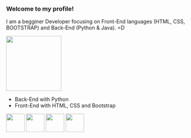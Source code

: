 ### Welcome to my profile!

I am a begginer Developer focusing on Front-End languages (HTML, CSS, BOOTSTRAP) and Back-End (Python & Java). =D

<div>
    <img height="150em" src="https://github-readme-stats-ten-gilt.vercel.app/api?username=gabriell-fernn&show_icons=true&theme=dracula&count_private=true">
    
</div>

  <ul>
      <li>Back-End with Python</li>
      <li>Front-End with HTML, CSS and Bootstrap</li>
  </ul>

<div>
    <img height='50em' src='https://cdn.worldvectorlogo.com/logos/python-4.svg'>
    <img height='50em' src='https://cdn.worldvectorlogo.com/logos/html-1.svg'>
    <img height='50em' src='https://cdn.worldvectorlogo.com/logos/css-3.svg'>
    <img height='50em' src='https://cdn.worldvectorlogo.com/logos/bootstrap-5-1.svg'>
    
  </div>
